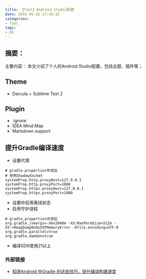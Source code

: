 ```yaml
---
title: 【Tool】Android Studio配置
date: 2016-05-26 17:16:15
categories:
- Tool
tags:
- AS
---
```



## 摘要：
主要内容：
本文介绍了个人的Android Studio配置，包括主题、插件等；

<!--more-->

## Theme
- Darcula + Sublime Text 2

## Plugin
- .ignore
- IDEA Mind Map
- Markdown support

## 提升Gradle编译速度
- 设置代理
```
# gradle.properties中添加
# 举例ShadowSocket
systemProp.http.proxyHost=127.0.0.1
systemProp.http.proxyPort=1080
systemProp.https.proxyHost=127.0.0.1
systemProp.https.proxyPort=1080
```
- 设置中启用离线状态
- 启用守护进程
```
# gradle.properties中添加
org.gradle.jvmargs=-Xmx2048m -XX:MaxPermSize=512m -XX:+HeapDumpOnOutOfMemoryError -Dfile.encoding=UTF-8
org.gradle.parallel=true
org.gradle.daemon=true
```
- 编译SDK使用21以上

### 外部链接
- [知道Android 中Gradle 的这些技巧，提升编译构建速度](http://tikitoo.github.io/2016/05/26/android-studio-gradle-build-run-faster/)